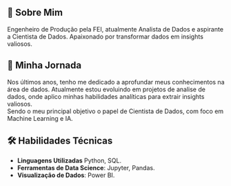 ## 🌟 Sobre Mim
Engenheiro de Produção pela FEI, atualmente Analista de Dados e aspirante a Cientista de Dados. Apaixonado por transformar dados em insights valiosos.

## 🚀 Minha Jornada
Nos últimos anos, tenho me dedicado a aprofundar meus conhecimentos na área de dados. Atualmente estou evoluindo em projetos de analise de dados, onde aplico minhas habilidades analíticas para extrair insights valiosos.<br>
Sendo o meu principal objetivo o papel de Cientista de Dados, com foco em Machine Learning e IA.

## 🛠️ Habilidades Técnicas
- **Linguagens Utilizadas** Python, SQL.
- **Ferramentas de Data Science**: Jupyter, Pandas. 
- **Visualização de Dados**: Power BI.
